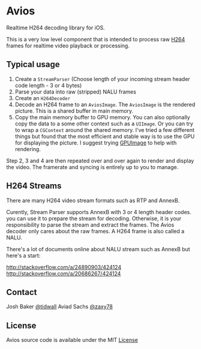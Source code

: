 # Avios

Realtime H264 decoding library for iOS.

This is a very low level component that is intended to process raw [H264]() frames for realtime video playback or processing.

## Typical usage


1. Create a `StreamParser` (Choose length of your incoming stream header code length - 3 or 4 bytes)
2. Parse your data into raw (stripped) NALU frames
3. Create an `H264Decoder`
4. Decode an H264 frame to an `AviosImage`. The `AviosImage` is the rendered picture. This is a shared buffer in main memory.
5. Copy the main memory buffer to GPU memory. You can also optionally copy the data to a some other context such as a `UIImage`. Or you can try to wrap a `CGContext` around the shared memory. I've tried a few different things but found that the most efficient and stable way is to use the GPU for displaying the picture. I suggest trying [GPUImage](https://github.com/BradLarson/GPUImage) to help with rendering.

Step 2, 3 and 4 are then repeated over and over again to render and display the video. The framerate and syncing is entirely up to you to manage.

## H264 Streams

There are many H264 video stream formats such as RTP and AnnexB. 

Curently, Stream Parser supports AnnexB with 3 or 4 length header codes. you can use it to prepare the stream for decoding.
Otherwise, it is your responsibility to parse the stream and extract the frames. The Avios decoder only cares about the raw frames. A H264 frame is also called a NALU.

There's a lot of documents online about NALU stream such as AnnexB but here's a start:

http://stackoverflow.com/a/24890903/424124  
http://stackoverflow.com/a/20686267/424124  

## Contact

Josh Baker [@tidwall](https://twitter.com/tidwall)
Aviad Sachs [@zaxy78](http://github.com/zaxy78)


## License

Avios source code is available under the MIT [License](LICENSE)


